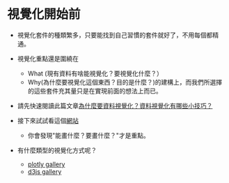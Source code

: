 # 視覺化開始前
* 視覺化套件的種類繁多，只要能找到自己習慣的套件就好了，不用每個都精通。

* 視覺化重點還是圍繞在
    * What (現有資料有啥能視覺化？要視覺化什麼？）
    * Why(為什麼要視覺化這個東西？目的是什麼？)的建構上，而我們所選擇的這些套件充其量只是在實現前面的想法上而已。

* 請先快速閱讀此篇文章[為什麼要資料視覺化？資料視覺化有哪些小技巧？](https://www.slideshare.net/tw_dsconf/ss-60041639)

* 接下來試試看這個[網站](https://plot.ly/create/?fid=chelsea_lyn:14921)
    * 你會發現"能畫什麼？要畫什麼？"才是重點。

* 有什麼類型的視覺化方式呢？
    * [plotly gallery](https://plot.ly/ggplot2/)
    * [d3js gallery](https://github.com/d3/d3/wiki/Gallery)